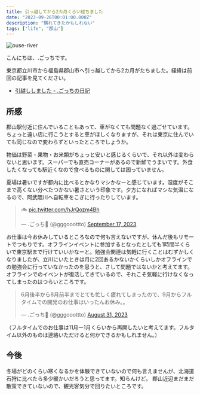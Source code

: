```yaml
---
title: 引っ越してから2カ月くらい経ちました
date: "2023-09-26T00:01:00.000Z"
description: "慣れてきたかもしれない"
tags: ["life", "郡山"]
---
```


![ouse-river](/assets/images/posts/20230926-moved-koriyama-two-months/ouse-river.jpg)

こんにちは、.ごっちです。

東京都立川市から福島県郡山市へ引っ越してから2カ月がたちました。経緯は前回の記事を見てください。

- [引越ししました - .ごっちの日記](https://blog.yougoto.devposts/20230817-moved-koriyama/)

## 所感

郡山駅付近に住んでいることもあって、車がなくても問題なく過ごせています。ちょっと遠い店に行こうとすると車がほしくなりますが、それは東京に住んでいても同じなので変わらずといったところでしょうか。

物価は野菜・果物・お米類がちょっと安いと感じるくらいで、それ以外は変わらないと思います。スーパーでも直売コーナーがあるので新鮮でうまいです。外食したくなっても駅近くなので食べるものに関しては困っていません。

夏場は暑いですが都内に比べるとかなりマシかなーと感じています。湿度がそこまで高くない分べたつかない暑さという印象です。夕方になればマシな気温になるので、阿武隈川へ自転車をこぎに行ったりしています。

<blockquote class="twitter-tweet"><p lang="qme" dir="ltr">🚲 <a href="https://t.co/hJrQozm4Bh">pic.twitter.com/hJrQozm4Bh</a></p>&mdash; .ごっち📝 (@gggooottto) <a href="https://twitter.com/gggooottto/status/1703318734121865705?ref_src=twsrc%5Etfw">September 17, 2023</a></blockquote>

お仕事は今お休みしているところなので何も言えないですが、休んだ後もリモートでつもりです。オフラインイベントに参加するとなったとしても1時間半くらいで東京駅まで行けていいかなーと。勉強会関連は気軽に行くことはむずかしくなりましたが、立川にいたときは月に2回あるかないかくらいしかオフラインでの勉強会に行っていなかったのを思うと、さして問題ではないかと考えてます。
オフラインでのイベントが復活してきているので、それこそ気軽に行けなくなってしまったのはつらいところです。

<blockquote class="twitter-tweet"><p lang="ja" dir="ltr">6月後半から8月前半までとても忙しく疲れてしまったので、9月からフルタイムでの開発のお仕事はいったんお休み。。</p>&mdash; .ごっち📝 (@gggooottto) <a href="https://twitter.com/gggooottto/status/1697073632856477941?ref_src=twsrc%5Etfw">August 31, 2023</a></blockquote>

（フルタイムでのお仕事は11月ー1月くらいから再開したいと考えてます。フルタイム以外のものは連絡いただけると何かできるかもしれません。）

## 今後

冬場がどのくらい寒くなるかを体験できていないので何も言えませんが、北海道石狩に比べたら多少暖かいだろうと思ってます。知らんけど。
郡山近辺まだまだ散策できていないので、観光客気分で回りたいところです。
